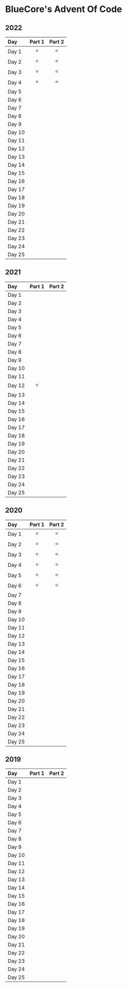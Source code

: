 # BlueCore's Advent Of Code

## 2022

| Day        | Part 1 | Part 2 |
|:---------- |:------:|:------:|
| Day 1      |   ⭐  |   ⭐   |
| Day 2      |   ⭐  |   ⭐   |
| Day 3      |   ⭐  |   ⭐   |
| Day 4      |   ⭐  |   ⭐   |
| Day 5      |        |        |
| Day 6      |        |        |
| Day 7      |        |        |
| Day 8      |        |        |
| Day 9      |        |        |
| Day 10     |        |        |
| Day 11     |        |        |
| Day 12     |        |        |
| Day 13     |        |        |
| Day 14     |        |        |
| Day 15     |        |        |
| Day 16     |        |        |
| Day 17     |        |        |
| Day 18     |        |        |
| Day 19     |        |        |
| Day 20     |        |        |
| Day 21     |        |        |
| Day 22     |        |        |
| Day 23     |        |        |
| Day 24     |        |        |
| Day 25     |        |        |

## 2021

| Day        | Part 1 | Part 2 |
|:---------- |:------:|:------:|
| Day 1      |        |        |
| Day 2      |        |        |
| Day 3      |        |        |
| Day 4      |        |        |
| Day 5      |        |        |
| Day 6      |        |        |
| Day 7      |        |        |
| Day 8      |        |        |
| Day 9      |        |        |
| Day 10     |        |        |
| Day 11     |        |        |
| Day 12     |   ⭐  |        |
| Day 13     |        |        |
| Day 14     |        |        |
| Day 15     |        |        |
| Day 16     |        |        |
| Day 17     |        |        |
| Day 18     |        |        |
| Day 19     |        |        |
| Day 20     |        |        |
| Day 21     |        |        |
| Day 22     |        |        |
| Day 23     |        |        |
| Day 24     |        |        |
| Day 25     |        |        |

## 2020

| Day        | Part 1 | Part 2 |
|:---------- |:------:|:------:|
| Day 1      |   ⭐  |   ⭐   |
| Day 2      |   ⭐  |   ⭐   |
| Day 3      |   ⭐  |   ⭐   |
| Day 4      |   ⭐  |   ⭐   |
| Day 5      |   ⭐  |   ⭐   |
| Day 6      |   ⭐  |   ⭐   |
| Day 7      |        |        |
| Day 8      |        |        |
| Day 9      |        |        |
| Day 10     |        |        |
| Day 11     |        |        |
| Day 12     |        |        |
| Day 13     |        |        |
| Day 14     |        |        |
| Day 15     |        |        |
| Day 16     |        |        |
| Day 17     |        |        |
| Day 18     |        |        |
| Day 19     |        |        |
| Day 20     |        |        |
| Day 21     |        |        |
| Day 22     |        |        |
| Day 23     |        |        |
| Day 24     |        |        |
| Day 25     |        |        |

## 2019

| Day        | Part 1 | Part 2 |
|:---------- |:------:|:------:|
| Day 1      |        |        |
| Day 2      |        |        |
| Day 3      |        |        |
| Day 4      |        |        |
| Day 5      |        |        |
| Day 6      |        |        |
| Day 7      |        |        |
| Day 8      |        |        |
| Day 9      |        |        |
| Day 10     |        |        |
| Day 11     |        |        |
| Day 12     |        |        |
| Day 13     |        |        |
| Day 14     |        |        |
| Day 15     |        |        |
| Day 16     |        |        |
| Day 17     |        |        |
| Day 18     |        |        |
| Day 19     |        |        |
| Day 20     |        |        |
| Day 21     |        |        |
| Day 22     |        |        |
| Day 23     |        |        |
| Day 24     |        |        |
| Day 25     |        |        |
